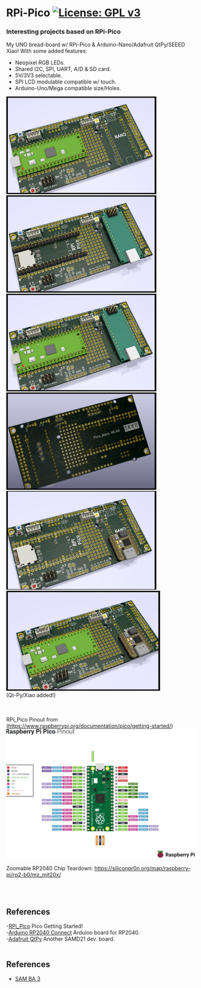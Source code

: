 # RPi-Pico [![License: GPL v3](https://img.shields.io/badge/License-GPLv3-blue.svg)](https://www.gnu.org/licenses/gpl-3.0)<br>
### Interesting projects based on RPi-Pico<br>
 
My UNO bread-board w/ RPi-Pico & Arduino-Nano/Adafruit QtPy/SEEED Xiao!
With some added features:
 - Neopixel RGB LEDs.
 - Shared I2C, SPI, UART, A/D & SD card.
 - 5V/3V3 selectable.
 - SPI LCD modulable compatible w/ touch.
 - Arduino-Uno/Mega compatible size/Holes.
 
<img src="pic/UnoPico.png" width=400><img src="pic/UnoNano.png" width=400> <br>
<img src="pic/UnoPicoNano.png" width=400><img src="pic/PicoNano_Back.png" width=400><br>
<img src="pic/UnoQtX.png" width=400><img src="pic/PicoQtX.png" width=410> <br>(Qt-Py/Xiao added!)<br>
<br>
<br>

RPi_Pico Pinout from (https://www.raspberrypi.org/documentation/pico/getting-started/)
<img src="pic/RPi_PicoPinout_R3.jpg" width=640>
<br>
<br>
Zoomable RP2040 Chip Teardown:
https://siliconpr0n.org/map/raspberry-pi/rp2-b0/mz_mit20x/

<br>
<br>

## References <br>
  -[RPi_Pico](https://www.raspberrypi.org/documentation/pico/getting-started/) Pico Getting Started!<br>
  -[Arduino RP2040 Connect](https://blog.arduino.cc/2021/01/20/welcome-raspberry-pi-to-the-world-of-microcontrollers/) Arduino board for RP2040.<br>
  -[Adafruit QtPy](https://www.adafruit.com/qtpy) Another SAMD21 dev. board.<br><br>
 
## References
  - [SAM BA 3](https://www.adafruit.com/qtpy)  
